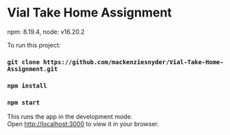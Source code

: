 # Vial Take Home Assignment

npm: 8.19.4,
node: v16.20.2

To run this project:

### `git clone https://github.com/mackenziesnyder/Vial-Take-Home-Assignment.git`

### `npm install`
### `npm start`

This runs the app in the development mode.\
Open [http://localhost:3000](http://localhost:3000) to view it in your browser.



